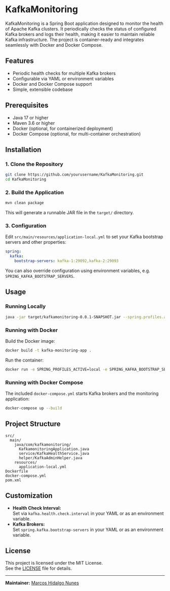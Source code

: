 # KafkaMonitoring

KafkaMonitoring is a Spring Boot application designed to monitor the health of Apache Kafka clusters. It periodically checks the status of configured Kafka brokers and logs their health, making it easier to maintain reliable Kafka infrastructure. The project is container-ready and integrates seamlessly with Docker and Docker Compose.

## Features

- Periodic health checks for multiple Kafka brokers
- Configurable via YAML or environment variables
- Docker and Docker Compose support
- Simple, extensible codebase

## Prerequisites

- Java 17 or higher
- Maven 3.6 or higher
- Docker (optional, for containerized deployment)
- Docker Compose (optional, for multi-container orchestration)

## Installation

### 1. Clone the Repository

```sh
git clone https://github.com/yourusername/KafkaMonitoring.git
cd KafkaMonitoring
```

### 2. Build the Application

```sh
mvn clean package
```

This will generate a runnable JAR file in the `target/` directory.

### 3. Configuration

Edit `src/main/resources/application-local.yml` to set your Kafka bootstrap servers and other properties:

```yaml
spring:
  kafka:
    bootstrap-servers: kafka-1:29092,kafka-2:29093
```

You can also override configuration using environment variables, e.g. `SPRING_KAFKA_BOOTSTRAP_SERVERS`.

## Usage

### Running Locally

```sh
java -jar target/kafkamonitoring-0.0.1-SNAPSHOT.jar --spring.profiles.active=local
```

### Running with Docker

Build the Docker image:

```sh
docker build -t kafka-monitoring-app .
```

Run the container:

```sh
docker run -e SPRING_PROFILES_ACTIVE=local -e SPRING_KAFKA_BOOTSTRAP_SERVERS=kafka-1:29092,kafka-2:29093 -p 8080:8080 kafka-monitoring-app
```

### Running with Docker Compose

The included `docker-compose.yml` starts Kafka brokers and the monitoring application:

```sh
docker-compose up --build
```

## Project Structure

```
src/
  main/
    java/com/kafkamonitoring/
      KafkamonitoringApplication.java
      service/KafkaHealthService.java
      helper/KafkaAdminHelper.java
    resources/
      application-local.yml
Dockerfile
docker-compose.yml
pom.xml
```

## Customization

- **Health Check Interval:**  
  Set via `kafka.health.check.interval` in your YAML or as an environment variable.
- **Kafka Brokers:**  
  Set `spring.kafka.bootstrap-servers` in your YAML or as an environment variable.

## License

This project is licensed under the MIT License.  
See the [LICENSE](LICENSE.md) file for details.

---

**Maintainer:** [Marcos Hidalgo Nunes](mailto:tecnico@marcos.nunes.nom.br)